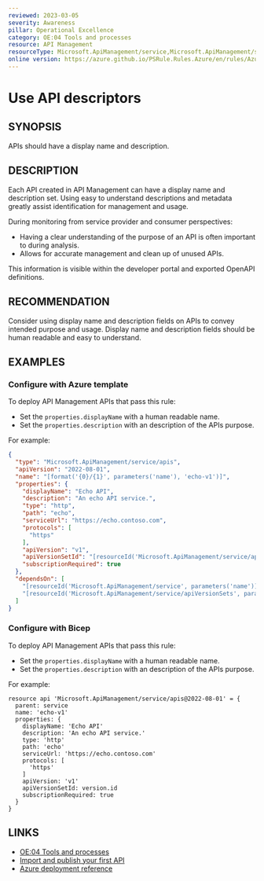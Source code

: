 ```yaml
---
reviewed: 2023-03-05
severity: Awareness
pillar: Operational Excellence
category: OE:04 Tools and processes
resource: API Management
resourceType: Microsoft.ApiManagement/service,Microsoft.ApiManagement/service/apis
online version: https://azure.github.io/PSRule.Rules.Azure/en/rules/Azure.APIM.APIDescriptors/
---
```


# Use API descriptors

## SYNOPSIS

APIs should have a display name and description.

## DESCRIPTION

Each API created in API Management can have a display name and description set.
Using easy to understand descriptions and metadata greatly assist identification for management and usage.

During monitoring from service provider and consumer perspectives:

- Having a clear understanding of the purpose of an API is often important to during analysis.
- Allows for accurate management and clean up of unused APIs.

This information is visible within the developer portal and exported OpenAPI definitions.

## RECOMMENDATION

Consider using display name and description fields on APIs to convey intended purpose and usage.
Display name and description fields should be human readable and easy to understand.

## EXAMPLES

### Configure with Azure template

To deploy API Management APIs that pass this rule:

- Set the `properties.displayName` with a human readable name.
- Set the `properties.description` with an description of the APIs purpose.

For example:

```json
{
  "type": "Microsoft.ApiManagement/service/apis",
  "apiVersion": "2022-08-01",
  "name": "[format('{0}/{1}', parameters('name'), 'echo-v1')]",
  "properties": {
    "displayName": "Echo API",
    "description": "An echo API service.",
    "type": "http",
    "path": "echo",
    "serviceUrl": "https://echo.contoso.com",
    "protocols": [
      "https"
    ],
    "apiVersion": "v1",
    "apiVersionSetId": "[resourceId('Microsoft.ApiManagement/service/apiVersionSets', parameters('name'), 'echo')]",
    "subscriptionRequired": true
  },
  "dependsOn": [
    "[resourceId('Microsoft.ApiManagement/service', parameters('name'))]",
    "[resourceId('Microsoft.ApiManagement/service/apiVersionSets', parameters('name'), 'echo')]"
  ]
}
```

### Configure with Bicep

To deploy API Management APIs that pass this rule:

- Set the `properties.displayName` with a human readable name.
- Set the `properties.description` with an description of the APIs purpose.

For example:

```bicep
resource api 'Microsoft.ApiManagement/service/apis@2022-08-01' = {
  parent: service
  name: 'echo-v1'
  properties: {
    displayName: 'Echo API'
    description: 'An echo API service.'
    type: 'http'
    path: 'echo'
    serviceUrl: 'https://echo.contoso.com'
    protocols: [
      'https'
    ]
    apiVersion: 'v1'
    apiVersionSetId: version.id
    subscriptionRequired: true
  }
}
```

## LINKS

- [OE:04 Tools and processes](https://learn.microsoft.com/azure/well-architected/operational-excellence/tools-processes)
- [Import and publish your first API](https://learn.microsoft.com/azure/api-management/import-and-publish)
- [Azure deployment reference](https://learn.microsoft.com/azure/templates/microsoft.apimanagement/service/apis)
